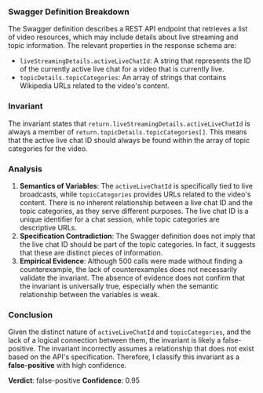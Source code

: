 ### Swagger Definition Breakdown
The Swagger definition describes a REST API endpoint that retrieves a list of video resources, which may include details about live streaming and topic information. The relevant properties in the response schema are:
- `liveStreamingDetails.activeLiveChatId`: A string that represents the ID of the currently active live chat for a video that is currently live.
- `topicDetails.topicCategories`: An array of strings that contains Wikipedia URLs related to the video's content.

### Invariant
The invariant states that `return.liveStreamingDetails.activeLiveChatId` is always a member of `return.topicDetails.topicCategories[]`. This means that the active live chat ID should always be found within the array of topic categories for the video.

### Analysis
1. **Semantics of Variables**: The `activeLiveChatId` is specifically tied to live broadcasts, while `topicCategories` provides URLs related to the video's content. There is no inherent relationship between a live chat ID and the topic categories, as they serve different purposes. The live chat ID is a unique identifier for a chat session, while topic categories are descriptive URLs.
2. **Specification Contradiction**: The Swagger definition does not imply that the live chat ID should be part of the topic categories. In fact, it suggests that these are distinct pieces of information.
3. **Empirical Evidence**: Although 500 calls were made without finding a counterexample, the lack of counterexamples does not necessarily validate the invariant. The absence of evidence does not confirm that the invariant is universally true, especially when the semantic relationship between the variables is weak.

### Conclusion
Given the distinct nature of `activeLiveChatId` and `topicCategories`, and the lack of a logical connection between them, the invariant is likely a false-positive. The invariant incorrectly assumes a relationship that does not exist based on the API's specification. Therefore, I classify this invariant as a **false-positive** with high confidence.

**Verdict**: false-positive
**Confidence**: 0.95
